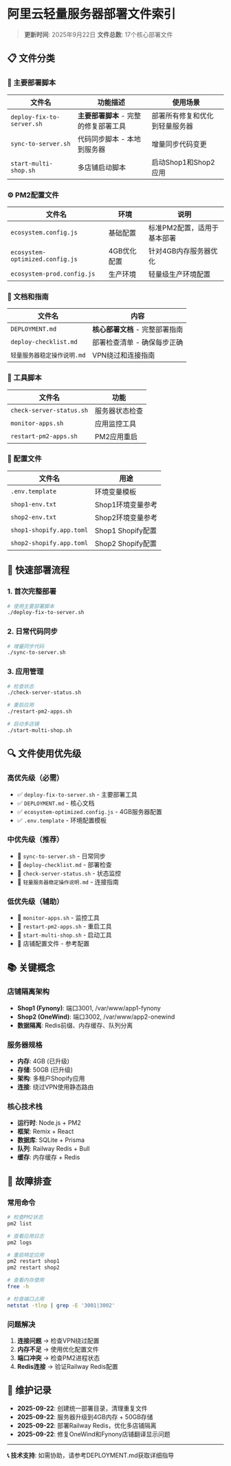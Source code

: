 # 阿里云轻量服务器部署文件索引

> **更新时间**: 2025年9月22日
> **文件总数**: 17个核心部署文件

## 📋 文件分类

### 🚀 主要部署脚本
| 文件名 | 功能描述 | 使用场景 |
|--------|----------|----------|
| `deploy-fix-to-server.sh` | **主要部署脚本** - 完整的修复部署工具 | 部署所有修复和优化到轻量服务器 |
| `sync-to-server.sh` | 代码同步脚本 - 本地到服务器 | 增量同步代码变更 |
| `start-multi-shop.sh` | 多店铺启动脚本 | 启动Shop1和Shop2应用 |

### ⚙️ PM2配置文件
| 文件名 | 环境 | 说明 |
|--------|------|------|
| `ecosystem.config.js` | 基础配置 | 标准PM2配置，适用于基本部署 |
| `ecosystem-optimized.config.js` | 4GB优化配置 | 针对4GB内存服务器优化 |
| `ecosystem-prod.config.js` | 生产环境 | 轻量级生产环境配置 |

### 📖 文档和指南
| 文件名 | 内容 |
|--------|------|
| `DEPLOYMENT.md` | **核心部署文档** - 完整部署指南 |
| `deploy-checklist.md` | 部署检查清单 - 确保每步正确 |
| `轻量服务器稳定操作说明.md` | VPN绕过和连接指南 |

### 🔧 工具脚本
| 文件名 | 功能 |
|--------|------|
| `check-server-status.sh` | 服务器状态检查 |
| `monitor-apps.sh` | 应用监控工具 |
| `restart-pm2-apps.sh` | PM2应用重启 |

### 📄 配置文件
| 文件名 | 用途 |
|--------|------|
| `.env.template` | 环境变量模板 |
| `shop1-env.txt` | Shop1环境变量参考 |
| `shop2-env.txt` | Shop2环境变量参考 |
| `shop1-shopify.app.toml` | Shop1 Shopify配置 |
| `shop2-shopify.app.toml` | Shop2 Shopify配置 |

## 🚀 快速部署流程

### 1. 首次完整部署
```bash
# 使用主要部署脚本
./deploy-fix-to-server.sh
```

### 2. 日常代码同步
```bash
# 增量同步代码
./sync-to-server.sh
```

### 3. 应用管理
```bash
# 检查状态
./check-server-status.sh

# 重启应用
./restart-pm2-apps.sh

# 启动多店铺
./start-multi-shop.sh
```

## 🔍 文件使用优先级

### 高优先级（必需）
- ✅ `deploy-fix-to-server.sh` - 主要部署工具
- ✅ `DEPLOYMENT.md` - 核心文档
- ✅ `ecosystem-optimized.config.js` - 4GB服务器配置
- ✅ `.env.template` - 环境配置模板

### 中优先级（推荐）
- 🔶 `sync-to-server.sh` - 日常同步
- 🔶 `deploy-checklist.md` - 部署检查
- 🔶 `check-server-status.sh` - 状态监控
- 🔶 `轻量服务器稳定操作说明.md` - 连接指南

### 低优先级（辅助）
- 🔸 `monitor-apps.sh` - 监控工具
- 🔸 `restart-pm2-apps.sh` - 重启工具
- 🔸 `start-multi-shop.sh` - 启动工具
- 🔸 店铺配置文件 - 参考配置

## 📚 关键概念

### 店铺隔离架构
- **Shop1 (Fynony)**: 端口3001, /var/www/app1-fynony
- **Shop2 (OneWind)**: 端口3002, /var/www/app2-onewind
- **数据隔离**: Redis前缀、内存缓存、队列分离

### 服务器规格
- **内存**: 4GB (已升级)
- **存储**: 50GB (已升级)
- **架构**: 多租户Shopify应用
- **连接**: 绕过VPN使用静态路由

### 核心技术栈
- **运行时**: Node.js + PM2
- **框架**: Remix + React
- **数据库**: SQLite + Prisma
- **队列**: Railway Redis + Bull
- **缓存**: 内存缓存 + Redis

## 🔧 故障排查

### 常用命令
```bash
# 检查PM2状态
pm2 list

# 查看应用日志
pm2 logs

# 重启特定应用
pm2 restart shop1
pm2 restart shop2

# 查看内存使用
free -h

# 检查端口占用
netstat -tlnp | grep -E '3001|3002'
```

### 问题解决
1. **连接问题** → 检查VPN绕过配置
2. **内存不足** → 使用优化配置文件
3. **端口冲突** → 检查PM2进程状态
4. **Redis连接** → 验证Railway Redis配置

## 📝 维护记录

- **2025-09-22**: 创建统一部署目录，清理重复文件
- **2025-09-22**: 服务器升级到4GB内存 + 50GB存储
- **2025-09-22**: 部署Railway Redis，优化多店铺隔离
- **2025-09-22**: 修复OneWind和Fynony店铺翻译显示问题

---

**📞 技术支持**: 如需协助，请参考DEPLOYMENT.md获取详细指导